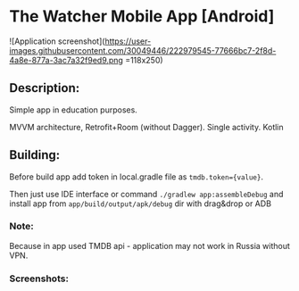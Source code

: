# The Watcher Mobile App [Android]

![Application screenshot](https://user-images.githubusercontent.com/30049446/222979545-77666bc7-2f8d-4a8e-877a-3ac7a32f9ed9.png =118x250)

## Description:

Simple app in education purposes.

MVVM architecture, Retrofit+Room (without Dagger). Single activity. Kotlin

## Building:

Before build app add token in local.gradle file as `tmdb.token={value}`.

Then just use IDE interface or command `./gradlew app:assembleDebug` and install app from `app/build/output/apk/debug` dir with drag&drop or ADB

### Note:

Because in app used TMDB api - application may not work in Russia without VPN.

### Screenshots:


